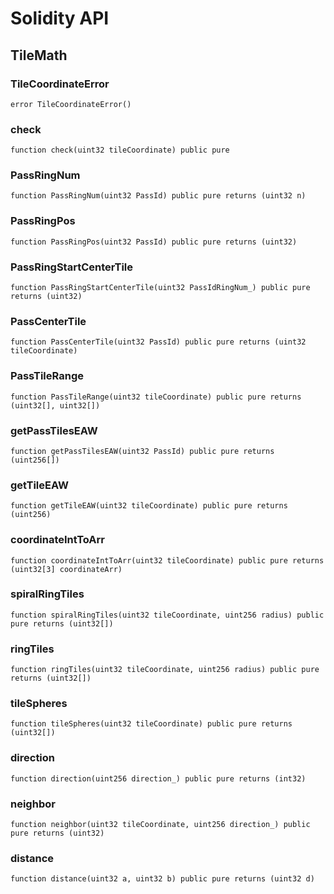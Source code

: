 # Solidity API

## TileMath

### TileCoordinateError

```solidity
error TileCoordinateError()
```

### check

```solidity
function check(uint32 tileCoordinate) public pure
```

### PassRingNum

```solidity
function PassRingNum(uint32 PassId) public pure returns (uint32 n)
```

### PassRingPos

```solidity
function PassRingPos(uint32 PassId) public pure returns (uint32)
```

### PassRingStartCenterTile

```solidity
function PassRingStartCenterTile(uint32 PassIdRingNum_) public pure returns (uint32)
```

### PassCenterTile

```solidity
function PassCenterTile(uint32 PassId) public pure returns (uint32 tileCoordinate)
```

### PassTileRange

```solidity
function PassTileRange(uint32 tileCoordinate) public pure returns (uint32[], uint32[])
```

### getPassTilesEAW

```solidity
function getPassTilesEAW(uint32 PassId) public pure returns (uint256[])
```

### getTileEAW

```solidity
function getTileEAW(uint32 tileCoordinate) public pure returns (uint256)
```

### coordinateIntToArr

```solidity
function coordinateIntToArr(uint32 tileCoordinate) public pure returns (uint32[3] coordinateArr)
```

### spiralRingTiles

```solidity
function spiralRingTiles(uint32 tileCoordinate, uint256 radius) public pure returns (uint32[])
```

### ringTiles

```solidity
function ringTiles(uint32 tileCoordinate, uint256 radius) public pure returns (uint32[])
```

### tileSpheres

```solidity
function tileSpheres(uint32 tileCoordinate) public pure returns (uint32[])
```

### direction

```solidity
function direction(uint256 direction_) public pure returns (int32)
```

### neighbor

```solidity
function neighbor(uint32 tileCoordinate, uint256 direction_) public pure returns (uint32)
```

### distance

```solidity
function distance(uint32 a, uint32 b) public pure returns (uint32 d)
```

